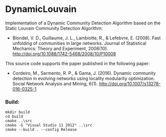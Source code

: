 # DynamicLouvain

Implementation of a Dynamic Community Detection Algorithm based on the Static Louvain Community Detection Algorithm:

* Blondel, V. D., Guillaume, J. L., Lambiotte, R., & Lefebvre, E. (2008). Fast unfolding of communities in large networks. Journal of Statistical Mechanics: Theory and Experiment, 2008(10). http://doi.org/10.1088/1742-5468/2008/10/P10008

This source code supports the paper published in the following paper:

* Cordeiro, M., Sarmento, R. P., & Gama, J. (2016). Dynamic community detection in evolving networks using locality modularity optimization. Social Network Analysis and Mining, 6(1). http://doi.org/10.1007/s13278-016-0325-1

### Build:

```
mkdir build
cd build
cmake ..\src
cmake -G "Visual Studio 11 2012" ..\src
cmake --build . --config Release

```
